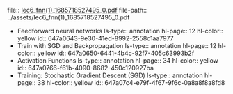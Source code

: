file:: [lec6_fnn(1)_1685718527495_0.pdf](../assets/lec6_fnn(1)_1685718527495_0.pdf)
file-path:: ../assets/lec6_fnn(1)_1685718527495_0.pdf

- Feedforward neural networks
  ls-type:: annotation
  hl-page:: 12
  hl-color:: yellow
  id:: 647a0643-9e30-41ed-8992-2558c1aa7977
- Train with SGD and Backpropagation
  ls-type:: annotation
  hl-page:: 12
  hl-color:: yellow
  id:: 647a0650-6441-4b4c-92f7-405c63993b2f
- Activation Functions
  ls-type:: annotation
  hl-page:: 34
  hl-color:: yellow
  id:: 647a0766-f61b-4090-8682-450c120927ba
- Training: Stochastic Gradient Descent (SGD) 
  ls-type:: annotation
  hl-page:: 38
  hl-color:: yellow
  id:: 647a07c4-e79f-4f67-9f6c-0a8a8f8a8fd8